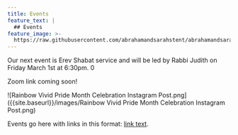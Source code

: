 ```yaml
---
title: Events
feature_text: |
  ## Events
feature_image: >-
  https://raw.githubusercontent.com/abrahamandsarahstent/abrahamandsarahstent.github.io/main/images/tent.png
---
```


Our next event is Erev Shabat service and will be led by Rabbi Judith on Friday March 1st at 6:30pm. 0

Zoom link coming soon!

![Rainbow Vivid Pride Month Celebration Instagram Post.png]({{site.baseurl}}/images/Rainbow Vivid Pride Month Celebration Instagram Post.png)


Events go here with links in this format: [link text](linkurl).
